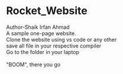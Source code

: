 # Rocket_Website
Author-Shaik Irfan Ahmad
<br>
A sample one-page website.
<br>
Clone the website using vs code or any other
<br>
save all file in your respective compiler
<br>
Go to the folder in your laptop
<br>
<br>
"BOOM", there you go
